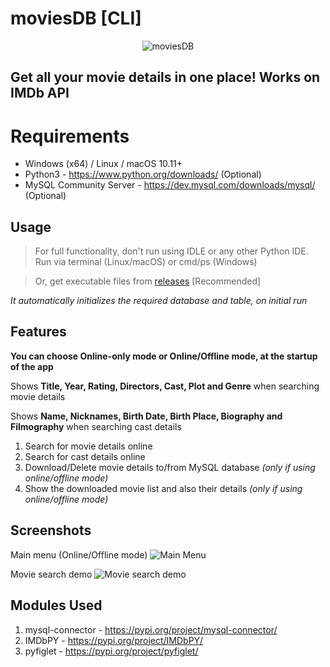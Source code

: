 # moviesDB [CLI]
<p align="center"><img src="app_icon.ico" alt="moviesDB"/></p>

## Get all your movie details in one place! Works on IMDb API
# Requirements
 - Windows (x64) / Linux / macOS 10.11+
 - Python3 - https://www.python.org/downloads/ (Optional)
 - MySQL Community Server - https://dev.mysql.com/downloads/mysql/ (Optional)

## Usage
> For full functionality, don't run using IDLE or any other Python IDE.
> Run via terminal (Linux/macOS) or cmd/ps (Windows)

> Or, get executable files from [releases](https://github.com/strider-one/moviesDB/releases) [Recommended]

*It automatically initializes the required database and table, on initial run*

## Features
**You can choose Online-only mode or Online/Offline mode, at the startup of the app**

Shows **Title, Year, Rating, Directors, Cast, Plot and Genre** when searching movie details

Shows **Name, Nicknames, Birth Date, Birth Place, Biography and Filmography** when searching cast details

 1. Search for movie details online
 2. Search for cast details online
 3. Download/Delete movie details to/from MySQL database *(only if using online/offline mode)*
 4. Show the downloaded movie list and also their details *(only if using online/offline mode)*

## Screenshots
Main menu (Online/Offline mode)
![Main Menu](https://i.ibb.co/C6csr8T/Screenshot-2021-02-20-022027.png)

Movie search demo
![Movie search demo](https://i.ibb.co/ZT93pX8/Screenshot-2021-02-20-022209.png)

## Modules Used
1. mysql-connector - https://pypi.org/project/mysql-connector/
2. IMDbPY - https://pypi.org/project/IMDbPY/
3. pyfiglet - https://pypi.org/project/pyfiglet/

